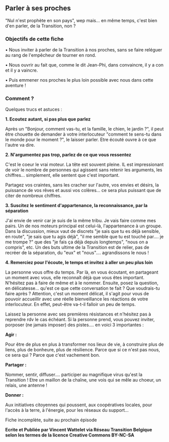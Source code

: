## Parler à ses proches

"Nul n'est prophète en son pays", wep mais... en même temps, c'est bien d'en parler, de la Transition, non ?

### **Objectifs de cette fiche**

• Nous inviter à parler de la Transition à nos proches, sans se faire reléguer au rang de l'empêcheur de tourner en rond.

• Nous ouvrir au fait que, comme le dit Jean-Phi, dans convaincre, il y a con et il y a vaincre.

• Puis emmener nos proches le plus loin possible avec nous dans cette aventure !

### **Comment ?**

Quelques trucs et astuces :

**1. Ecoutez autant, si pas plus que parlez**

Après un "Bonjour, comment vas-tu, et la famille, le chien, le jardin ?", il peut être chouette de demander à votre interlocuteur "comment te sens-tu dans le monde pour le moment ?", le laisser parler. Etre écouté ouvre à ce que l'autre va dire.

**2. N'argumentez pas trop, parlez de ce que vous ressentez**

C'est le coeur le vrai moteur. La tête est souvent pleine. IL est impressionant de voir le nombre de personnes qui agissent sans retenir les arguments, les chiffres... simplement, elle sentent que c'est important.

Partagez vos craintes, sans les cracher sur l'autre, vos envies et désirs, la puissance de vos rêves et aussi vos colères... ce sera plus puissant que de citer de nombreux chiffres.

**3. Suscitez le sentiment d'appartenance, la reconnaissance, par la séparation**

J'ai envie de venir car je suis de la même tribu. Je vais faire comme mes pairs. Un de nos moteurs principal est celui-là, l'appartenance à un groupe. Dans la discussion, mieux vaut de discrets "je sais que tu es déjà sensible, en route", "je sais que tu agis déjà", "il me semble que tu est touché par.... je me trompe ?" que des "je fais ça déjà depuis longtemps", "nous on a compris", etc. Un des buts ultime de la Transition est de relier, pas de recréer de la séparation, du "eux" et "nous".... agrandissons le nous !

**4. Remerciez pour l'écoute, le temps et invitez à aller un peu plus loin**

La personne vous offre du temps. Par là, en vous écoutant, en partageant un moment avec vous, elle reconnaît déjà que vous êtes important. N'hésitez pas à faire de même et à le nommer. Ensuite, posez la question, en délicatesse... qu'est ce que cette conversation te fait ? Que voudrais-tu faire après ? Attention, c'est un moment délicat, il s'agit pour vous de pouvoir accueillir avec une réelle bienveillance les réactions de votre interlocuteur. En effet, peut-être va-t-il falloir un peu de temps.

Laissez la personne avec ses premières résistances et n'hésitez pas à reprendre rdv le cas échéant. Si la personne prend, vous pouvez inviter, porposer (ne jamais imposer) des pistes.... en voici 3 importantes :

**Agir :**

Pour être de plus en plus à transformer nos lieux de vie, à construire plus de liens, plus de bonheure, plus de résilience. Parce que si ce n'est pas nous, ce sera qui ? Parce que c'est vachement bon.

**Partager :**

Nommer, sentir, diffuser.... participer au magnifique virus qu'est la Transition ! Etre un maillon de la chaîne, une vois qui se mêle au choeur, un relais, une antenne !

**Donner :**

Aux initiatives citoyennes qui poussent, aux coopératives locales, pour l'accès à la terre, à l'énergie, pour les réseaux du support... 

Fiche incomplète, suite au prochain épisode

**Ecrite et Publiée par Vincent Wattelet via Réseau Transition Belgique selon les termes de la licence Creative Commons BY-NC-SA**
